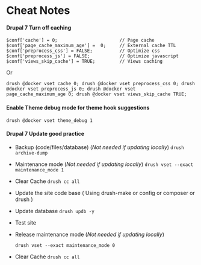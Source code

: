 # Cheat Notes

#### 

#### Drupal 7 Turn off caching

```text
$conf['cache'] = 0;                       // Page cache
$conf['page_cache_maximum_age'] =  0;     // External cache TTL
$conf['preprocess_css'] = FALSE;          // Optimize css
$conf['preprocess_js'] = FALSE;           // Optimize javascript
$conf['views_skip_cache'] = TRUE;         // Views caching
```

Or

```text
drush @docker vset cache 0; drush @docker vset preprocess_css 0; drush @docker vset preprocess_js 0; drush @docker vset page_cache_maximum_age 0; drush @docker vset views_skip_cache TRUE;
```

#### Enable Theme debug mode for theme hook suggestions

```text
drush @docker vset theme_debug 1
```

#### Drupal 7 Update good practice

* Backup \(code/files/database\) \(_Not needed if updating locally_\) `drush archive-dump`
* Maintenance mode \(_Not needed if updating locally_\) `drush vset --exact maintenance_mode 1` 
* Clear Cache `drush cc all` 
* Update the site code base \( Using drush-make or config or composer or drush \)
* Update database `drush updb -y` 
* Test site 
* Release maintenance mode \(_Not needed if updating locally_\) 

   `drush vset --exact maintenance_mode 0` 

* Clear Cache `drush cc all`

####   





